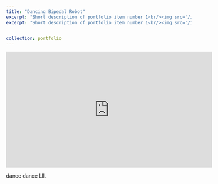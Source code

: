 ```yaml
---
title: "Dancing Bipedal Robot"
excerpt: "Short description of portfolio item number 1<br/><img src='/images/500x300.png'>"
excerpt: "Short description of portfolio item number 1<br/><img src='/images/500x300.png'>"


collection: portfolio
---
```


<iframe width="560" height="315" src="https://www.youtube.com/embed/_QVmkpSjZs0" title="YouTube video player" frameborder="0" allow="accelerometer; autoplay; clipboard-write; encrypted-media; gyroscope; picture-in-picture" allowfullscreen></iframe>

dance dance Lll. 
